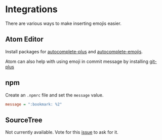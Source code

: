 # Integrations

There are various ways to make inserting emojis easier.

## Atom Editor

Install packages for [autocomplete-plus](https://atom.io/packages/autocomplete-plus) and [autocomplete-emojis](https://atom.io/packages/autocomplete-emojis).

Atom can also help with using emoji in commit message by installing [git-plus](https://atom.io/packages/git-plus)

## npm

Create an `.npmrc` file and set the `message` value.
```ini
message = ":bookmark: %2"
```

## SourceTree

Not currently available. Vote for this [issue](https://jira.atlassian.com/browse/SRCTREEWIN-3072) to ask for it.
